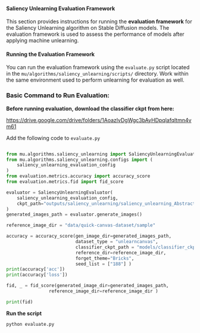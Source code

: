 #### Saliency Unlearning Evaluation Framework

This section provides instructions for running the **evaluation framework** for the Saliency Unlearning algorithm on Stable Diffusion models. The evaluation framework is used to assess the performance of models after applying machine unlearning.


#### **Running the Evaluation Framework**

You can run the evaluation framework using the `evaluate.py` script located in the `mu/algorithms/saliency_unlearning/scripts/` directory. Work within the same environment used to perform unlearning for evaluation as well.


### **Basic Command to Run Evaluation:**

**Before running evaluation, download the classifier ckpt from here:**

https://drive.google.com/drive/folders/1AoazlvDgWgc3bAyHDpqlafqltmn4vm61 

Add the following code to `evaluate.py`

```python

from mu.algorithms.saliency_unlearning import SaliencyUnlearningEvaluator
from mu.algorithms.saliency_unlearning.configs import (
    saliency_unlearning_evaluation_config
)
from evaluation.metrics.accuracy import accuracy_score
from evaluation.metrics.fid import fid_score

evaluator = SaliencyUnlearningEvaluator(
    saliency_unlearning_evaluation_config,
    ckpt_path="outputs/saliency_unlearning/saliency_unlearning_Abstractionism_model.pth",
)
generated_images_path = evaluator.generate_images()

reference_image_dir = "data/quick-canvas-dataset/sample"

accuracy = accuracy_score(gen_image_dir=generated_images_path,
                          dataset_type = "unlearncanvas",
                          classifier_ckpt_path = "models/classifier_ckpt_path/style50_cls.pth",
                          reference_dir=reference_image_dir,
                          forget_theme="Bricks",
                          seed_list = ["188"] )
print(accuracy['acc'])
print(accuracy['loss'])

fid, _ = fid_score(generated_image_dir=generated_images_path,
                reference_image_dir=reference_image_dir )

print(fid)
```

**Run the script**

```bash
python evaluate.py
```




